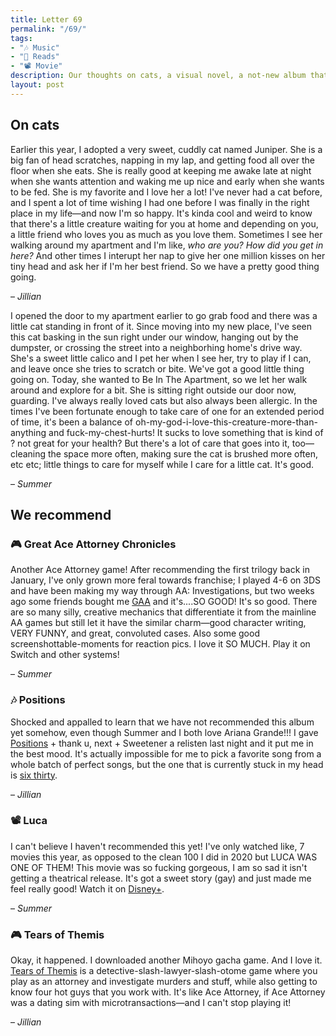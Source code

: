 ```yaml
---
title: Letter 69
permalink: "/69/"
tags:
- "🎶 Music"
- "📖 Reads"
- "📽️ Movie"
description: Our thoughts on cats, a visual novel, a not-new album that's still great, a sweet Pixar movie, and a dating sim.
layout: post
---
```


## On cats

Earlier this year, I adopted a very sweet, cuddly cat named Juniper. She is a big fan of head scratches, napping in my lap, and getting food all over the floor when she eats. She is really good at keeping me awake late at night when she wants attention and waking me up nice and early when she wants to be fed. She is my favorite and I love her a lot! I've never had a cat before, and I spent a lot of time wishing I had one before I was finally in the right place in my life—and now I'm so happy. It's kinda cool and weird to know that there's a little creature waiting for you at home and depending on you, a little friend who loves you as much as you love them. Sometimes I see her walking around my apartment and I'm like, *who are you? How did you get in here?* And other times I interupt her nap to give her one million kisses on her tiny head and ask her if I'm her best friend. So we have a pretty good thing going.

– *Jillian*

I opened the door to my apartment earlier to go grab food and there was a little cat standing in front of it. Since moving into my new place, I've seen this cat basking in the sun right under our window, hanging out by the dumpster, or crossing the street into a neighborhing home's drive way. She's a sweet little calico and I pet her when I see her, try to play if I can, and leave once she tries to scratch or bite. We've got a good little thing going on. Today, she wanted to Be In The Apartment, so we let her walk around and explore for a bit. She is sitting right outside our door now, guarding. I've always really loved cats but also always been allergic. In the times I've been fortunate enough to take care of one for an extended period of time, it's been a balance of oh-my-god-i-love-this-creature-more-than-anything and fuck-my-chest-hurts! It sucks to love something that is kind of ? not great for your health? But there's a lot of care that goes into it, too—cleaning the space more often, making sure the cat is brushed more often, etc etc; little things to care for myself while I care for a little cat. It's good. 

– *Summer*

## We recommend

### 🎮 Great Ace Attorney Chronicles

Another Ace Attorney game! After recommending the first trilogy back in January, I've only grown more feral towards franchise; I played 4-6 on 3DS and have been making my way through AA: Investigations, but two weeks ago some friends bought me [GAA](https://www.ace-attorney.com/great1-2/us/) and it's....SO GOOD! It's so good. There are so many silly, creative mechanics that differentiate it from the mainline AA games but still let it have the similar charm—good character writing, VERY FUNNY, and great, convoluted cases. Also some good screenshottable-moments for reaction pics. I love it SO MUCH. Play it on Switch and other systems! 

– *Summer*

### 🎶 Positions

Shocked and appalled to learn that we have not recommended this album yet somehow, even though Summer and I both love Ariana Grande!!! I gave [Positions](https://www.google.com/url?sa=t&rct=j&q=&esrc=s&source=web&cd=&cad=rja&uact=8&ved=2ahUKEwjww4XqwazyAhXmguAKHRhJC04QFnoECAIQAQ&url=https%3A%2F%2Fopen.spotify.com%2Falbum%2F3euz4vS7ezKGnNSwgyvKcd&usg=AOvVaw355h__0TgohhRDRryylJ6J) + thank u, next + Sweetener a relisten last night and it put me in the best mood. It's actually impossible for me to pick a favorite song from a whole batch of perfect songs, but the one that is currently stuck in my head is [six thirty](https://open.spotify.com/track/2IKJtXeR5UsaUjZB46fTOK?si=075c5cc0da854a0f).

– *Jillian*

### 📽️ Luca

I can't believe I haven't recommended this yet! I've only watched like, 7 movies this year, as opposed to the clean 100 I did in 2020 but LUCA WAS ONE OF THEM! This movie was so fucking gorgeous, I am so sad it isn't getting a theatrical release. It's got a sweet story (gay) and just made me feel really good! Watch it on [Disney+](https://www.google.com/aclk?sa=l&ai=DChcSEwiy7NHKwazyAhUDnLMKHevBBU4YABAAGgJxbg&sig=AOD64_2SnXwFljVCsI9Vtghte6BeYA3_EQ&q&adurl&ved=2ahUKEwib58nKwazyAhVqhOAKHWPqADcQ0Qx6BAgCEAE). 

– *Summer*

### 🎮 Tears of Themis

Okay, it happened. I downloaded another Mihoyo gacha game. And I love it. [Tears of Themis](https://tot.mihoyo.com/en-us/) is a detective-slash-lawyer-slash-otome game where you play as an attorney and investigate murders and stuff, while also getting to know four hot guys that you work with. It's like Ace Attorney, if Ace Attorney was a dating sim with microtransactions—and I can't stop playing it!

– *Jillian*